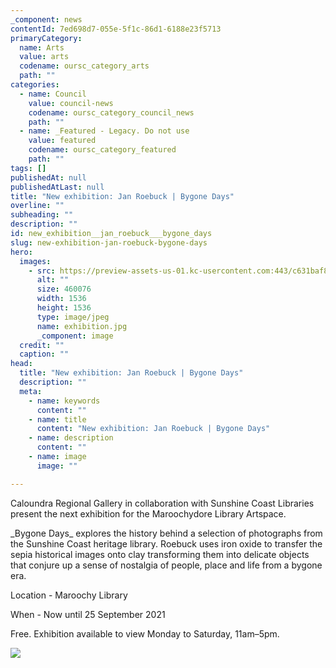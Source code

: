 ```yaml
---
_component: news
contentId: 7ed698d7-055e-5f1c-86d1-6188e23f5713
primaryCategory:
  name: Arts
  value: arts
  codename: oursc_category_arts
  path: ""
categories:
  - name: Council
    value: council-news
    codename: oursc_category_council_news
    path: ""
  - name: _Featured - Legacy. Do not use
    value: featured
    codename: oursc_category_featured
    path: ""
tags: []
publishedAt: null
publishedAtLast: null
title: "New exhibition: Jan Roebuck | Bygone Days"
overline: ""
subheading: ""
description: ""
id: new_exhibition__jan_roebuck___bygone_days
slug: new-exhibition-jan-roebuck-bygone-days
hero:
  images:
    - src: https://preview-assets-us-01.kc-usercontent.com:443/c631baf8-1b46-001f-580c-d0001b68b4a8/66569dbd-7cbb-4d1d-b5ac-57350815bdf5/exhibition.jpg
      alt: ""
      size: 460076
      width: 1536
      height: 1536
      type: image/jpeg
      name: exhibition.jpg
      _component: image
  credit: ""
  caption: ""
head:
  title: "New exhibition: Jan Roebuck | Bygone Days"
  description: ""
  meta:
    - name: keywords
      content: ""
    - name: title
      content: "New exhibition: Jan Roebuck | Bygone Days"
    - name: description
      content: ""
    - name: image
      image: ""

---
```

Caloundra Regional Gallery in collaboration with Sunshine Coast Libraries present the next exhibition for the Maroochydore Library Artspace.

\_Bygone Days\_ explores the history behind a selection of photographs from the Sunshine Coast heritage library. Roebuck uses iron oxide to transfer the sepia historical images onto clay transforming them into delicate objects that conjure up a sense of nostalgia of people, place and life from a bygone era.

Location - Maroochy Library

When - Now until 25 September 2021

Free. Exhibition available to view Monday to Saturday, 11am–5pm.

![](https://preview-assets-us-01.kc-usercontent.com:443/c631baf8-1b46-001f-580c-d0001b68b4a8/fd1e19df-032d-4072-8cff-4b14c50c4027/exhibition-1024x1024.jpg)
